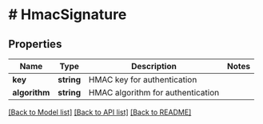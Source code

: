 # # HmacSignature

## Properties

Name | Type | Description | Notes
------------ | ------------- | ------------- | -------------
**key** | **string** | HMAC key for authentication |
**algorithm** | **string** | HMAC algorithm for authentication |

[[Back to Model list]](../../../README.md#models) [[Back to API list]](../../../README.md#endpoints) [[Back to README]](../../../README.md)
